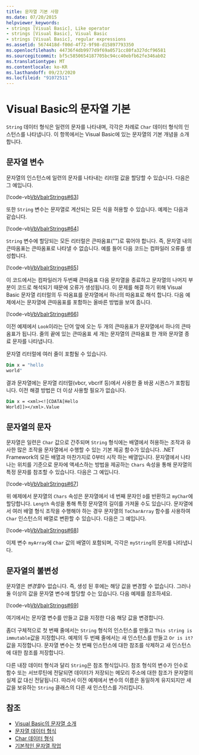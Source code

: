 ```yaml
---
title: 문자열 기본 사항
ms.date: 07/20/2015
helpviewer_keywords:
- strings [Visual Basic], Like operator
- strings [Visual Basic], Visual Basic
- strings [Visual Basic], regular expressions
ms.assetid: 5674418d-f00d-4f72-9f98-d15897793350
ms.openlocfilehash: 44736f4db9977d9f69a0571cc80fa327dcf96581
ms.sourcegitcommit: bf5c5850654187705bc94cc40ebfb62fe346ab02
ms.translationtype: MT
ms.contentlocale: ko-KR
ms.lasthandoff: 09/23/2020
ms.locfileid: "91072511"
---
```

# <a name="string-basics-in-visual-basic"></a>Visual Basic의 문자열 기본

`String` 데이터 형식은 일련의 문자를 나타내며, 각각은 차례로 `Char` 데이터 형식의 인스턴스를 나타냅니다. 이 항목에서는 Visual Basic에 있는 문자열의 기본 개념을 소개 합니다.  
  
## <a name="string-variables"></a>문자열 변수  

 문자열의 인스턴스에 일련의 문자를 나타내는 리터럴 값을 할당할 수 있습니다. 다음은 그 예입니다.  
  
 [!code-vb[VbVbalrStrings#63](~/samples/snippets/visualbasic/VS_Snippets_VBCSharp/VbVbalrStrings/VB/Class2.vb#63)]  
  
 또한 `String` 변수는 문자열로 계산되는 모든 식을 허용할 수 있습니다. 예제는 다음과 같습니다.  
  
 [!code-vb[VbVbalrStrings#64](~/samples/snippets/visualbasic/VS_Snippets_VBCSharp/VbVbalrStrings/VB/Class2.vb#64)]  
  
 `String` 변수에 할당되는 모든 리터럴은 큰따옴표("")로 묶어야 합니다. 즉, 문자열 내의 큰따옴표는 큰따옴표로 나타낼 수 없습니다. 예를 들어 다음 코드는 컴파일러 오류를 생성합니다.  
  
 [!code-vb[VbVbalrStrings#65](~/samples/snippets/visualbasic/VS_Snippets_VBCSharp/VbVbalrStrings/VB/Class2.vb#65)]  
  
 이 코드에서는 컴파일러가 두번째 큰따옴표 다음 문자열을 종료하고 문자열의 나머지 부분이 코드로 해석되기 때문에 오류가 생성됩니다. 이 문제를 해결 하기 위해 Visual Basic 문자열 리터럴의 두 따옴표를 문자열에서 하나의 따옴표로 해석 합니다. 다음 예제에서는 문자열에 큰따옴표를 포함하는 올바른 방법을 보여 줍니다.  
  
 [!code-vb[VbVbalrStrings#66](~/samples/snippets/visualbasic/VS_Snippets_VBCSharp/VbVbalrStrings/VB/Class2.vb#66)]  
  
 이전 예제에서 `Look`이라는 단어 앞에 오는 두 개의 큰따옴표가 문자열에서 하나의 큰따옴표가 됩니다. 줄의 끝에 있는 큰따옴표 세 개는 문자열의 큰따옴표 한 개와 문자열 종료 문자를 나타냅니다.  
  
 문자열 리터럴에 여러 줄이 포함될 수 있습니다.  
  
```vb  
Dim x = "hello  
world"  
```  
  
 결과 문자열에는 문자열 리터럴(vbcr, vbcrlf 등)에서 사용한 줄 바꿈 시퀀스가 포함됩니다.  이전 해결 방법은 더 이상 사용할 필요가 없습니다.  
  
```vb  
Dim x = <xml><![CDATA[Hello  
World]]></xml>.Value  
```  
  
## <a name="characters-in-strings"></a>문자열의 문자  

 문자열은 일련은 `Char` 값으로 간주되며 `String` 형식에는 배열에서 허용하는 조작과 유사한 많은 조작을 문자열에서 수행할 수 있는 기본 제공 함수가 있습니다. .NET Framework의 모든 배열과 마찬가지로 0부터 시작 하는 배열입니다. 문자열에서 나타나는 위치를 기준으로 문자에 액세스하는 방법을 제공하는 `Chars` 속성을 통해 문자열의 특정 문자를 참조할 수 있습니다. 다음은 그 예입니다.  
  
 [!code-vb[VbVbalrStrings#67](~/samples/snippets/visualbasic/VS_Snippets_VBCSharp/VbVbalrStrings/VB/Class2.vb#67)]  
  
 위 예제에서 문자열의 `Chars` 속성은 문자열에서 네 번째 문자인 `D`를 반환하고 `myChar`에 할당합니다. `Length` 속성을 통해 특정 문자열의 길이를 가져올 수도 있습니다. 문자열에서 여러 배열 형식 조작을 수행해야 하는 경우 문자열의 `ToCharArray` 함수를 사용하여 `Char` 인스턴스의 배열로 변환할 수 있습니다. 다음은 그 예입니다.  
  
 [!code-vb[VbVbalrStrings#68](~/samples/snippets/visualbasic/VS_Snippets_VBCSharp/VbVbalrStrings/VB/Class2.vb#68)]  
  
 이제 변수 `myArray`에 `Char` 값의 배열이 포함되며, 각각은 `myString`의 문자를 나타냅니다.  
  
## <a name="the-immutability-of-strings"></a>문자열의 불변성  

 문자열은 *변경할*수 없습니다. 즉, 생성 된 후에는 해당 값을 변경할 수 없습니다. 그러나 둘 이상의 값을 문자열 변수에 할당할 수는 있습니다. 다음 예제를 참조하세요.  
  
 [!code-vb[VbVbalrStrings#69](~/samples/snippets/visualbasic/VS_Snippets_VBCSharp/VbVbalrStrings/VB/Class2.vb#69)]  
  
 여기에서는 문자열 변수를 만들고 값을 지정한 다음 해당 값을 변경합니다.  
  
 좀더 구체적으로 첫 번째 줄에서는 `String` 형식의 인스턴스를 만들고 `This string is immutable`값을 지정합니다. 예제의 두 번째 줄에서는 새 인스턴스를 만들고 `Or is it?` 값을 지정합니다. 문자열 변수는 첫 번째 인스턴스에 대한 참조를 삭제하고 새 인스턴스에 대한 참조를 저장합니다.  
  
 다른 내장 데이터 형식과 달리 `String`은 참조 형식입니다. 참조 형식의 변수가 인수로 함수 또는 서브루틴에 전달되면 데이터가 저장되는 메모리 주소에 대한 참조가 문자열의 실제 값 대신 전달됩니다. 따라서 이전 예제에서 변수의 이름은 동일하게 유지되지만 새 값을 보유하는 `String` 클래스의 다른 새 인스턴스를 가리킵니다.  
  
## <a name="see-also"></a>참조

- [Visual Basic의 문자열 소개](introduction-to-strings.md)
- [문자열 데이터 형식](../../../language-reference/data-types/string-data-type.md)
- [Char 데이터 형식](../../../language-reference/data-types/char-data-type.md)
- [기본적인 문자열 작업](../../../../standard/base-types/basic-string-operations.md)
